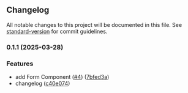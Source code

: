 ## Changelog

All notable changes to this project will be documented in this file. See [standard-version](https://github.com/conventional-changelog/standard-version) for commit guidelines.

### 0.1.1 (2025-03-28)

### Features

- add Form Component ([#4](https://github.com/and0125/pre-construction-homes/issues/4)) ([7bfed3a](https://github.com/and0125/pre-construction-homes/commit/7bfed3a62e9f640b8b914d723af8ea7a85946acf))
- changelog ([c40e074](https://github.com/and0125/pre-construction-homes/commit/c40e074988f2304eba1d9ccaff855b2bbcde292a))
